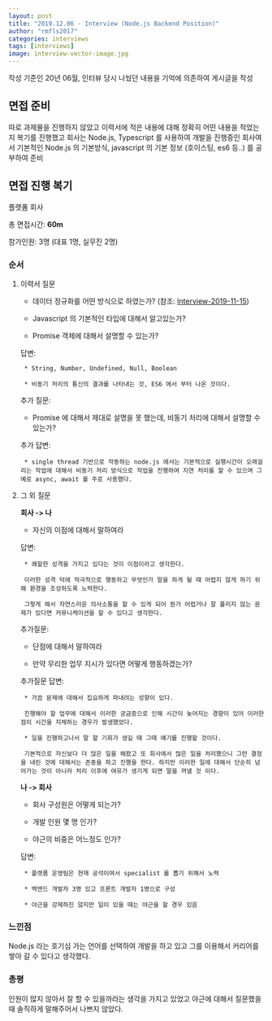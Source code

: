 ```yaml
---
layout: post
title: "2019.12.06 - Interview (Node.js Backend Position)"
author: "rmfls2017"
categories: interviews
tags: [interviews]
image: interview-vector-image.jpg
---
```


작성 기준인 20년 06월, 인터뷰 당시 나눴던 내용을 기억에 의존하여 게시글을 작성


## 면접 준비

따로 과제물을 진행하지 않았고 이력서에 적은 내용에 대해 정확히 어떤 내용을 적었는지 복기를 진행했고 회사는 Node.js, Typescript 를 사용하여 개발을 진행중인 회사여서 기본적인 Node.js 의 기본방식, javascript 의 기본 정보 (호이스팅, es6 등..) 를 공부하여 준비

## 면접 진행 복기

플랫폼 회사

총 면접시간: **60m**

참가인원: 3명 (대표 1명, 실무진 2명)

### 순서

1. 이력서 질문

    * 데이터 정규화를 어떤 방식으로 하였는가? (참조: [Interview-2019-11-15](./2019-11-15-interview-7.md))
    
    * Javascript 의 기본적인 타입에 대해서 알고있는가?

    * Promise 객체에 대해서 설명할 수 있는가?

    답변:

        * String, Number, Undefined, Null, Boolean

        * 비동기 처리의 통신의 결과를 나타내는 것, ES6 에서 부터 나온 것이다.

    추가 질문:

    * Promise 에 대해서 제대로 설명을 못 했는데, 비동기 처리에 대해서 설명할 수 있는가?

    추가 답변:

        * single thread 기반으로 작동하는 node.js 에서는 기본적으로 실행시간이 오래걸리는 작업에 대해서 비동기 처리 방식으로 작업을 진행하여 지연 처리를 할 수 있으며 그 예로 async, await 를 주로 사용했다.

2. 그 외 질문

    **회사 -> 나**

    * 자신의 이점에 대해서 말하여라

    답변:

        * 쾌할한 성격을 가지고 있다는 것이 이점이라고 생각한다. 
        
        이러한 성격 덕에 적극적으로 행동하고 무엇인가 말을 하게 될 때 어렵지 않게 하기 위해 환경을 조성하도록 노력한다.

        그렇게 해서 자연스러운 의사소통을 할 수 있게 되어 뭔가 어렵거나 잘 풀리지 않는 문제가 있다면 커뮤니케이션을 할 수 있다고 생각한다.

    추가질문:

    * 단점에 대해서 말하여라

    * 만약 무리한 업무 지시가 있다면 어떻게 행동하겠는가?

    추가질문 답변:

        * 가끔 문제에 대해서 집요하게 파내려는 성향이 있다.

        진행해야 할 업무에 대해서 이러한 궁금증으로 인해 시간이 늦어지는 경향이 있어 이러한 점이 시간을 지체하는 경우가 발생했었다.

        * 일을 진행하고나서 말 할 기회가 생길 때 그때 얘기를 진행할 것이다.

        기본적으로 자신보다 더 많은 일을 해왔고 또 회사에서 많은 일을 처리했으니 그런 결정을 내린 것에 대해서는 존중을 하고 진행을 한다. 하지만 이러한 일에 대해서 단순히 넘어가는 것이 아니라 처리 이후에 여유가 생기게 되면 말을 꺼낼 것 이다.


    **나 -> 회사**

    * 회사 구성원은 어떻게 되는가?

    * 개발 인원 몇 명 인가?

    * 야근의 비중은 어느정도 인가?

    답변:

        * 플랫폼 운영팀은 현재 공석이여서 specialist 를 뽑기 위해서 노력

        * 백엔드 개발자 3명 있고 프론트 개발자 1명으로 구성

        * 야근을 강제하진 않지만 일이 있을 때는 야근을 할 경우 있음

### 느낀점

Node.js 라는 호기심 가는 언어를 선택하여 개발을 하고 있고 그를 이용해서 커리어를 쌓아 갈 수 있다고 생각했다. 

### 총평

인원이 많지 않아서 잘 할 수 있을까라는 생각을 가지고 있었고 야근에 대해서 질문했을 때 솔직하게 말해주어서 나쁘지 않았다.
